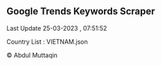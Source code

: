 

## Google Trends Keywords Scraper 
 
Last Update 25-03-2023 , 07:51:52

Country List :
VIETNAM.json



© Abdul Muttaqin 
